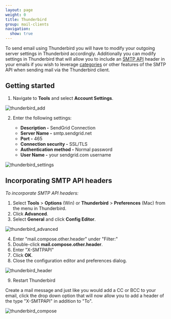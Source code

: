 ```yaml
---
layout: page
weight: 0
title: Thunderbird
group: mail-clients
navigation:
  show: true
---
```


To send email using Thunderbird you will have to modify your outgoing server settings in Thunderbird accordingly. Additionally you can modify settings in Thunderbird that will allow you to include an [SMTP API]({{root_url}}/for-developers/sending-email/building-an-smtp-email/) header in your emails if you wish to leverage [categories]({{root_url}}/ui/analytics-and-reporting/categories/) or other features of the SMTP API when sending mail via the Thunderbird client.

## Getting started

1. Navigate to **Tools** and select **Account Settings**.

![]({{root_url}}/images/thunderbird_1.png "thunderbird_add")

2. Enter the following settings:

   * **Description -** SendGrid Connection
   * **Server Name -** smtp.sendgrid.net
   * **Port -** 465
   * **Connection security -** SSL/TLS
   * **Authentication method -** Normal password
   * **User Name -** your sendgrid.com username

![]({{root_url}}/images/thunderbird_2.png "thunderbird_settings")


## Incorporating SMTP API headers

*To incorporate SMTP API headers:*

1. Select **Tools** > **Options** (Win) or **Thunderbird** > **Preferences** (Mac) from the menu in Thunderbird.
1. Click  **Advanced**.
1. Select **General** and click **Config Editor**.

![]({{root_url}}/images/thunderbird_3.png "thunderbird_advanced")

4. Enter "mail.compose.other.header" under "Filter:"
5. Double-click **mail.compose.other.header**.
6. Enter "X-SMTPAPI"
7. Click **OK**.
8. Close the configuration editor and preferences dialog.

![]({{root_url}}/images/thunderbird_4.png "thunderbird_header")

9. Restart Thunderbird

Create a mail message and just like you would add a CC or BCC to your email, click the drop down option that will now allow you to add a header of the type "X-SMTPAPI" in addition to "To".


![]({{root_url}}/images/thunderbird_5.png "thunderbird_compose")

